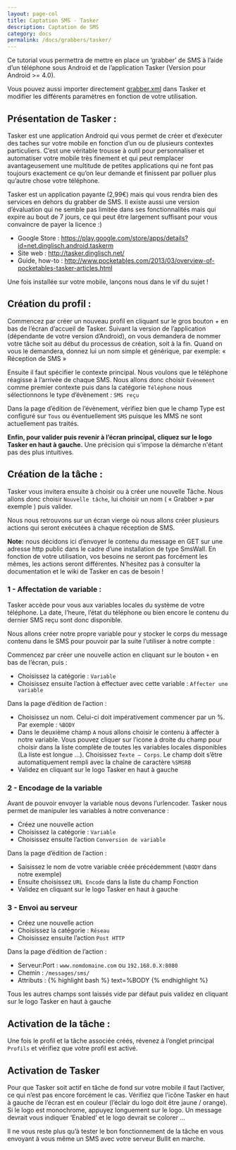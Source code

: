 ```yaml
---
layout: page-col
title: Captation SMS - Tasker
description: Captation de SMS 
category: docs
permalink: /docs/grabbers/tasker/
---
```


<p class="bg-info-box">
Ce tutorial vous permettra de mettre en place un ‘grabber’ de SMS à l’aide d’un téléphone sous Android et de l’application Tasker (Version pour Android >= 4.0).
</p>

Vous pouvez aussi importer directement [grabber.xml](https://raw.githubusercontent.com/assobug/smswall/master/tasker/grabber.xml) dans Tasker et modifier les différents paramètres en fonction de votre utilisation.

## Présentation de Tasker :

Tasker est une application Android qui vous permet de créer et d’exécuter des taches sur votre mobile en fonction d’un ou de plusieurs contextes particuliers. C’est une véritable trousse à outil pour personnaliser et automatiser votre mobile très finement et qui peut remplacer avantageusement une multitude de petites applications qui ne font pas toujours exactement ce qu’on leur demande et finissent par polluer plus qu’autre chose votre téléphone.

Tasker est un application payante (2,99€) mais qui vous rendra bien des services en dehors du grabber de SMS. Il existe aussi une version d’évaluation qui ne semble pas limitée dans ses fonctionnalités mais qui expire au bout de 7 jours, ce qui peut être largement suffisant pour vous convaincre de payer la licence :)

- Google Store : <https://play.google.com/store/apps/details?id=net.dinglisch.android.taskerm>
- Site web : <http://tasker.dinglisch.net/>
- Guide, how-to : <http://www.pocketables.com/2013/03/overview-of-pocketables-tasker-articles.html>

Une fois installée sur votre mobile, lançons nous dans le vif du sujet !


## Création du profil :

Commencez par créer un nouveau profil en cliquant sur le gros bouton + en bas de l’écran d’accueil de Tasker. Suivant la version de l’application (dépendante de votre version d’Android), on vous demandera de nommer votre tâche soit au début du processus de création, soit à la fin. Quand on vous le demandera, donnez lui un nom simple et générique, par exemple: « Réception de SMS »

Ensuite il faut spécifier le contexte principal. Nous voulons que le téléphone réagisse à l’arrivée de chaque SMS. Nous allons donc choisir `Evénement` comme premier contexte puis dans la catégorie `Téléphone` nous sélectionnons le type d’évènement : `SMS reçu`

Dans la page d’édition de l’évènement, vérifiez bien que le champ Type est configuré sur `Tous` ou éventuellement `SMS` puisque les MMS ne sont actuellement pas traités.

__Enfin, pour valider puis revenir à l’écran principal, cliquez sur le logo Tasker en haut à gauche.__ Une précision qui s'impose la démarche n'étant pas des plus intuitives.


## Création de la tâche :

Tasker vous invitera ensuite à choisir ou à créer une nouvelle Tâche. Nous allons donc choisir `Nouvelle tâche`, lui choisir un nom ( « Grabber » par exemple ) puis valider.

Nous nous retrouvons sur un écran vierge où nous allons créer plusieurs actions qui seront exécutées à chaque réception de SMS.

<p class="bg-info-box">
<strong>Note:</strong> nous décidons ici d’envoyer le contenu du message en GET sur une adresse http public dans le cadre d’une installation de type SmsWall. En fonction de votre utilisation, vos besoins ne seront pas forcément les mêmes, les actions seront différentes. N’hésitez pas à consulter la documentation et le wiki de Tasker en cas de besoin !
</p>

### 1 - Affectation de variable :

Tasker accède pour vous aux variables locales du système de votre téléphone. La date, l’heure, l’état du téléphone ou bien encore le contenu du dernier SMS reçu sont donc disponible.

Nous allons créer notre propre variable pour y stocker le corps du message contenu dans le SMS pour pouvoir par la suite l’utiliser à notre compte :

Commencez par créer une nouvelle action en cliquant sur le bouton `+` en bas de l’écran, puis :

- Choisissez la catégorie : `Variable`
- Choisissez ensuite l’action à effectuer avec cette variable : `Affecter une variable`

Dans la page d’édition de l’action :

- Choisissez un nom. Celui-ci doit impérativement commencer par un %. Par exemple : `%BODY`
- Dans le deuxième champ `A` nous allons choisir le contenu à affecter à notre variable. Vous pouvez cliquer sur l’icone à droite du champ pour choisir dans la liste complète de toutes les variables locales disponibles (La liste est longue …). Choisissez `Texte – Corps`. Le champ doit s’être automatiquement rempli avec la chaîne de caractère `%SMSRB`
- Validez en cliquant sur le logo Tasker en haut à gauche

### 2 - Encodage de la variable

Avant de pouvoir envoyer la variable nous devons l’urlencoder. Tasker nous permet de manipuler les variables à notre convenance :

- Créez une nouvelle action
- Choisissez la catégorie : `Variable`
- Choisissez ensuite l’action `Conversion de variable`

Dans la page d’édition de l’action :

- Saisissez le nom de votre variable créée précédemment (`%BODY` dans notre exemple)
- Ensuite choisissez `URL Encode` dans la liste du champ Fonction
- Validez en cliquant sur le logo Tasker en haut à gauche

### 3 - Envoi au serveur

- Créez une nouvelle action
- Choisissez la catégorie : `Réseau`
- Choisissez ensuite l’action `Post HTTP`


Dans la page d’édition de l’action :

- Serveur:Port : `www.nomdomaine.com` ou `192.168.0.X:8080`
- Chemin : `/messages/sms/`
- Attributs : 
{% highlight bash %}
text=%BODY
{% endhighlight %}

Tous les autres champs sont laissés vide par défaut puis validez en cliquant sur le logo Tasker en haut à gauche

## Activation de la tâche :

Une fois le profil et la tâche associée créés, révenez à l’onglet principal `Profils` et vérifiez que votre profil est activé.

## Activation de Tasker

Pour que Tasker soit actif en tâche de fond sur votre mobile il faut l’activer, ce qui n’est pas encore forcément le cas. Vérifiez que l’icône Tasker en haut à gauche de l’écran est en couleur (l’éclair du logo doit être jaune / orange). Si le logo est monochrome, appuyez longuement sur le logo. Un message devrait vous indiquer ‘Enabled’ et le logo devrait se colorer …

Il ne vous reste plus qu’à tester le bon fonctionnement de la tâche en vous envoyant à vous même un SMS avec votre serveur Bullit en marche.

